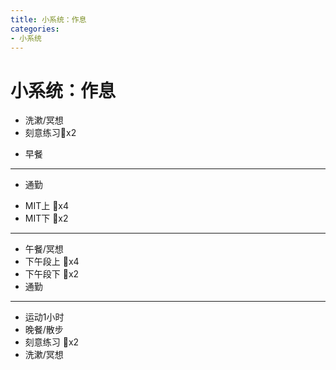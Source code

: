 ```yaml
---
title: 小系统：作息
categories: 
- 小系统
---
```

# 小系统：作息
- 洗漱/冥想
- 刻意练习🍅x2
* 早餐

-------

* 通勤
- MIT上 🍅x4
- MIT下 🍅x2

-------

- 午餐/冥想
- 下午段上 🍅x4
- 下午段下 🍅x2
- 通勤

-------

- 运动1小时
- 晚餐/散步
- 刻意练习 🍅x2
- 洗漱/冥想


